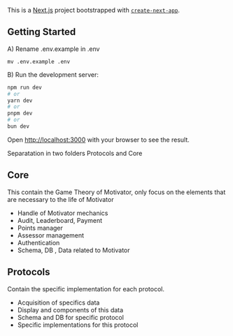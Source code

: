 This is a [Next.js](https://nextjs.org/) project bootstrapped with [`create-next-app`](https://github.com/vercel/next.js/tree/canary/packages/create-next-app).

## Getting Started

A) Rename .env.example in .env

```
mv .env.example .env
```

B) Run the development server:

```bash
npm run dev
# or
yarn dev
# or
pnpm dev
# or
bun dev
```

Open [http://localhost:3000](http://localhost:3000) with your browser to see the result.


Separatation in two folders Protocols and Core

## Core 
This contain the Game Theory of Motivator, only focus on the elements that are necessary to the life of Motivator
- Handle of Motivator mechanics
- Audit, Leaderboard, Payment
- Points manager
- Assessor management
- Authentication
- Schema, DB , Data related to Motivator 

## Protocols
Contain the specific implementation for each protocol. 
- Acquisition of specifics data
- Display and components of this data
- Schema and DB for specific protocol
- Specific implementations for this protocol
